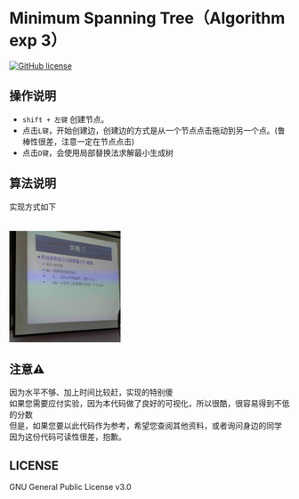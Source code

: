 Minimum Spanning Tree（Algorithm exp 3）
===========
[![GitHub license](https://img.shields.io/github/license/aimerforreimu/AUXPI.svg)](https://github.com/aimerforreimu/AUXPI)   

## 操作说明 
* `shift + 左键` 创建节点。
* 点击`L键`，开始创建边，创建边的方式是从一个节点点击拖动到另一个点。(鲁棒性很差，注意一定在节点点击)
* 点击`D键`，会使用局部替换法求解最小生成树

## 算法说明
实现方式如下<br><br><br>
<img src="exp3.jpg" alt="GitHub" title="GitHub,Social Coding" width="200" height="200" />
<br>
## 注意⚠
因为水平不够、加上时间比较赶，实现的特别傻  
如果您需要应付实验，因为本代码做了良好的可视化，所以很酷，很容易得到不低的分数  
但是，如果您要以此代码作为参考，希望您查阅其他资料，或者询问身边的同学  
因为这份代码可读性很差，抱歉。
## LICENSE

GNU General Public License v3.0
